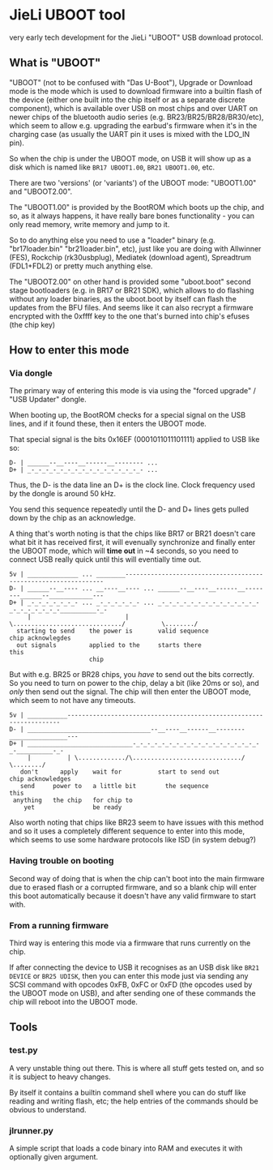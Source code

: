 # JieLi UBOOT tool

very early tech development for the JieLi "UBOOT" USB download protocol.

## What is "UBOOT"

"UBOOT" (not to be confused with "Das U-Boot"), Upgrade or Download mode is the mode which is used to download firmware into a builtin flash of the device (either one built into the chip itself or as a separate discrete component),
which is available over USB on most chips and over UART on newer chips of the bluetooth audio series (e.g. BR23/BR25/BR28/BR30/etc),
which seem to allow e.g. upgrading the earbud's firmware when it's in the charging case (as usually the UART pin it uses is mixed with the LDO_IN pin).

So when the chip is under the UBOOT mode, on USB it will show up as a disk which is named like `BR17 UBOOT1.00`, `BR21 UBOOT1.00`, etc.

There are two 'versions' (or 'variants') of the UBOOT mode: "UBOOT1.00" and "UBOOT2.00".

The "UBOOT1.00" is provided by the BootROM which boots up the chip, and so, as it always happens, it have really bare bones functionality - you can only read memory, write memory and jump to it.

So to do anything else you need to use a "loader" binary (e.g. "br17loader.bin" "br21loader.bin", etc), just like you are doing with Allwinner (FES), Rockchip (rk30usbplug), Mediatek (download agent), Spreadtrum (FDL1+FDL2) or pretty much anything else.

The "UBOOT2.00" on other hand is provided some "uboot.boot" second stage bootloaders (e.g. in BR17 or BR21 SDK), which allows to do flashing without any loader binaries, as the uboot.boot by itself can flash the updates from the BFU files. And seems like it can also recrypt a firmware encrypted with the 0xffff key to the one that's burned into chip's efuses (the chip key)

## How to enter this mode

### Via dongle

The primary way of entering this mode is via using the "forced upgrade" / "USB Updater" dongle.

When booting up, the BootROM checks for a special signal on the USB lines, and if it found these, then it enters the UBOOT mode.

That special signal is the bits 0x16EF (0001011011101111) applied to USB like so:
```
D- | ______--__----__------__-------- ...
D+ | _-_-_-_-_-_-_-_-_-_-_-_-_-_-_-_- ...
```
Thus, the D- is the data line an D+ is the clock line. Clock frequency used by the dongle is around 50 kHz.

You send this sequence repeatedly until the D- and D+ lines gets pulled down by the chip as an acknowledge.

A thing that's worth noting is that the chips like BR17 or BR21 doesn't care what bit it has received first, it will evenually synchronize and finally enter the UBOOT mode, which will **time out** in ~4 seconds, so you need to connect USB really quick until this will eventially time out.
```
5v | ______________ ... ________----------------------------------------------------------------
D- | ______--__---- ... __----__---- ... ______--__----__------__--------______--____________---
D+ | _-_-_-_-_-_-_- ... _-_-_-_-_-_- ... _-_-_-_-_-_-_-_-_-_-_-_-_-_-_-_-_-_-_-_-_-__________-_-
     |                          |        \............................../          \......../
  starting to send    the power is       valid sequence                         chip acknowlegdes
  out signals         applied to the     starts there                           this
                      chip
```

But with e.g. BR25 or BR28 chips, you *have* to send out the bits correctly.
So you need to turn on power to the chip, delay a bit (like 20ms or so), and *only* then send out the signal. The chip will then enter the UBOOT mode, which seem to not have any timeouts.
```
5v | ___________--------------------------------------------------------------------
D- | __________________________________--__----__------__--------________________---
D+ | _____________________________-_-_-_-_-_-_-_-_-_-_-_-_-_-_-_-_-_-_-__________-_-
     |          | \............./\............................../      \......../
   don't      apply    wait for          start to send out           chip acknowledges
   send     power to   a little bit        the sequence              this
 anything   the chip   for chip to
    yet                be ready
```

Also worth noting that chips like BR23 seem to have issues with this method and so it uses a completely different sequence to enter into this mode, which seems to use some hardware protocols like ISD (in system debug?)

### Having trouble on booting

Second way of doing that is when the chip can't boot into the main firmware due to erased flash or a corrupted firmware,
and so a blank chip will enter this boot automatically because it doesn't have any valid firmware to start with.

### From a running firmware

Third way is entering this mode via a firmware that runs currently on the chip.

If after connecting the device to USB it recognises as an USB disk like `BR21 DEVICE` or `BR25 UDISK`,
then you can enter this mode just via sending any SCSI command with opcodes 0xFB, 0xFC or 0xFD (the opcodes used by the UBOOT mode on USB),
and after sending one of these commands the chip will reboot into the UBOOT mode.

## Tools

### test.py

A very unstable thing out there. This is where all stuff gets tested on, and so it is subject to heavy changes.

By itself it contains a builtin command shell where you can do stuff like reading and writing flash, etc;
the help entries of the commands should be obvious to understand.

### jlrunner.py

A simple script that loads a code binary into RAM and executes it with optionally given argument.
